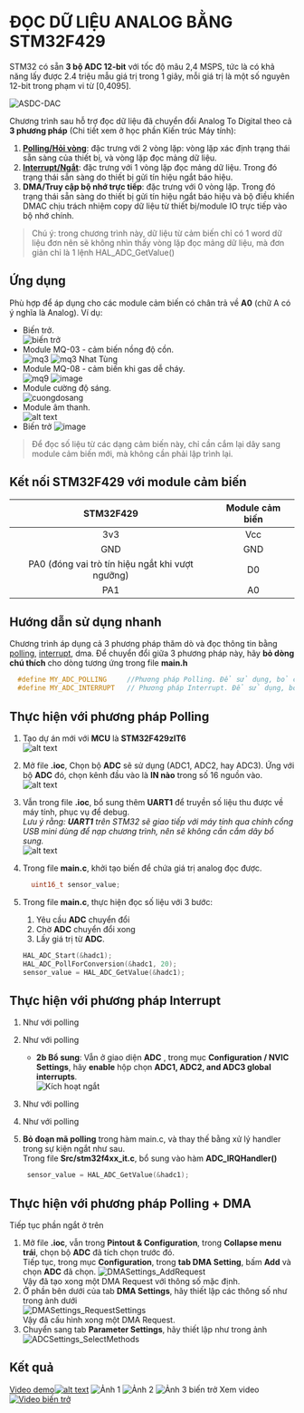 # ĐỌC DỮ LIỆU ANALOG BẰNG STM32F429

STM32 có sẵn __3 bộ ADC 12-bit__ với tốc độ mâu 2,4 MSPS, tức là có khả năng lấy được 2.4 triệu mẫu giá trị trong 1 giây, mỗi giá trị là một số nguyên 12-bit trong phạm vi từ [0,4095].

![ASDC-DAC](./assets/adcdac.png)

Chương trình sau hỗ trợ đọc dữ liệu đã chuyển đổi Analog To Digital theo cả **3 phương pháp** (Chi tiết xem ở học phần Kiến trúc Máy tính):

1. [__Polling/Hỏi vòng__](#thực-hiện-với-phương-pháp-polling): đặc trưng với 2 vòng lặp: vòng lặp xác định trạng thái sẵn sàng của thiết bị, và vòng lặp đọc mảng dữ liệu.
2. [__Interrupt/Ngắt__](#thực-hiện-với-phương-pháp-interrupt): đặc trưng với 1 vòng lặp đọc mảng dữ liệu. Trong đó trạng thái sẵn sàng do thiết bị gửi tín hiệu ngắt báo hiệu.
3. __DMA/Truy cập bộ nhớ trực tiếp__: đặc trưng với 0 vòng lặp. Trong đó trạng thái sẵn sàng do thiết bị gửi tín hiệu ngắt báo hiệu và bộ điều khiển DMAC chịu trách nhiệm copy dữ liệu từ thiết bị/module IO trực tiếp vào bộ nhớ chính.

>Chú ý: trong chương trình này, dữ liệu từ cảm biến chỉ có 1 word dữ liệu đơn nên sẽ không nhìn thấy vòng lặp đọc mảng dữ liệu, mà đơn giản chỉ là 1 lệnh HAL_ADC_GetValue()

## Ứng dụng

Phù hợp để áp dụng cho các module cảm biến có chân trả về __A0__ (chữ A có ý nghĩa là Analog). Ví dụ:

- Biến trở.\
  ![biến trở](./assets/bientro.png)
- Module MQ-03 - cảm biến nồng độ cồn.\
  ![mq3](./assets/mq3.png) ![mq3 Nhat Tùng](https://github.com/user-attachments/assets/98fe88d2-aee9-4a0e-8f5d-7082ebc360f3)
- Module MQ-08 - cảm biến khi gas dễ cháy.\
  ![mq9](./assets/mq9.png)  ![image](https://github.com/user-attachments/assets/2367c400-e131-48d5-8e5f-0908d917b80f)
- Module cường độ sáng.\
  ![cuongdosang](./assets/cuongdosang.png)
- Module âm thanh.\
  ![alt text](./assets/amthanh.png)
- Biến trở
  ![image](https://github.com/user-attachments/assets/13cf20cc-ebb3-41a0-ae95-0c4f8d199d9f)

> Để đọc số liệu từ các dạng cảm biến này, chỉ cần cắm lại dây sang module cảm biến mới, mà không cần phải lập trình lại.

## Kết nối STM32F429 với module cảm biến

|STM32F429|Module cảm biến|
|:--:|:--:|
|3v3|Vcc|
|GND|GND|
|PA0 (đóng vai trò tín hiệu ngắt khi vượt ngưỡng)|D0|
|PA1|A0|

## Hướng dẫn sử dụng nhanh

Chương trình áp dụng cả 3 phương pháp thăm dò và đọc thông tin bằng [polling](#thực-hiện-với-phương-pháp-polling), [interrupt](#thực-hiện-với-phương-pháp-interrupt), dma. Để chuyển đổi giữa 3 phương pháp này, hãy __bỏ dòng chú thích__ cho dòng tương ứng trong file __main.h__

```C
  #define MY_ADC_POLLING     //Phương pháp Polling. Để sử dụng, bỏ comment dòng lệnh này và recomment các define tương tự
  #define MY_ADC_INTERRUPT   // Phương pháp Interrupt. Để sử dụng, bỏ comment dòng lệnh này và recomment các define tương tự
```

## Thực hiện với phương pháp Polling

1. Tạo dự án mới với __MCU__ là __STM32F429zIT6__\
  ![alt text](./assets/newproject_with_mcu.png)
2. Mở file __.ioc__, Chọn bộ __ADC__ sẽ sử dụng (ADC1, ADC2, hay ADC3). Ứng với bộ __ADC__ đó, chọn kênh đầu vào là __IN nào__ trong số 16 nguồn vào.\
  ![alt text](./assets/selectadc.png)
3. Vẫn trong file __.ioc__, bổ sung thêm __UART1__ để truyền số liệu thu được về máy tính, phục vụ để debug.\
  *Lưu ý rằng: __UART1__ trên STM32 sẽ giao tiếp với máy tính qua chính cổng USB mini dùng để nạp chương trình, nên sẽ không cần cắm dây bổ sung.*\
  ![alt text](./assets/caidatuart1.png)

4. Trong file __main.c__, khởi tạo biến để chứa giá trị analog đọc được.

    ```C
      uint16_t sensor_value;
    ```

5. Trong file __main.c__, thực hiện đọc số liệu với 3 bước:
    1. Yêu cầu __ADC__ chuyển đổi
    2. Chờ __ADC__ chuyển đổi xong
    3. Lấy giá trị từ __ADC__.
  
    ```C
    HAL_ADC_Start(&hadc1);
    HAL_ADC_PollForConversion(&hadc1, 20);
    sensor_value = HAL_ADC_GetValue(&hadc1);
    ```

## Thực hiện với phương pháp Interrupt

1. Như với polling
2. Như với polling
    - __2b Bổ sung__: Vẫn ở giao diện __ADC__ , trong mục __Configuration / NVIC Settings__, hãy __enable__ hộp chọn __ADC1, ADC2, and ADC3 global interrupts__.\
    ![Kích hoạt ngắt](./assets/enableint.png)
3. Như với polling
4. Như với polling
5. __Bỏ đoạn mã polling__ trong hàm main.c, và thay thế bằng xử lý handler trong sự kiện ngắt như sau.\
   Trong file __Src/stm32f4xx_it.c__, bổ sung vào hàm __ADC_IRQHandler()__

   ```C
    sensor_value = HAL_ADC_GetValue(&hadc1);
   ```

## Thực hiện với phương pháp Polling + DMA

Tiếp tục phần ngắt ở trên

1. Mở file __.ioc__, vẫn trong __Pintout & Configuration__, trong __Collapse menu trái__, chọn bộ __ADC__ đã tích chọn trước đó.\
   Tiếp tục, trong mục __Configuration__, trong __tab DMA Setting__, bấm __Add__ và chọn __ADC__ đã chọn.
   ![DMASettings_AddRequest](./assets/DMASettings_AddRequest.png)\
   Vậy đã tạo xong một DMA Request với thông số mặc định.
2. Ở phần bên dưới của tab __DMA Settings__, hãy thiết lập các thông số như trong ảnh dưới\
    ![DMASettings_RequestSettings](./assets/DMASettings_RequestSettings.png)\
    Vậy đã cấu hình xong một DMA Request.
3. Chuyển sang tab __Parameter Settings__, hãy thiết lập như trong ảnh\
   ![ADCSettings_SelectMethods](./assets/ADCSettings_SelectMethods.png)

## Kết quả

   [Video demo![alt text](./assets/video_demo.png)](https://youtube.com/shorts/wBLDlglATeg)
   ![Ảnh 1](./assets/20250403_183009.jpg)
   ![Ảnh 2](./assets/20250403_183027.jpg)
   ![Ảnh 3 biến trở](https://github.com/user-attachments/assets/4e08532e-f322-4908-821e-e8539aff1d78)
   Xem video [![Video biến trở](https://github.com/user-attachments/assets/fc247189-9e6f-4907-85a7-31dabba57f1d)](https://youtube.com/shorts/AHpfNx5uESY?feature=share)